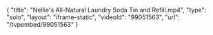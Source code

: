 {
    "title": "Nellie's All-Natural Laundry Soda Tin and Refill.mp4",
    "type": "solo",
    "layout": "iframe-static",
    "videoId": "99051563",
    "url": "\/tvpembed\/99051563"
}